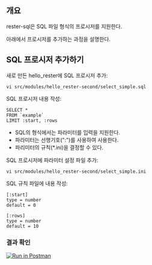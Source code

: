 ## 개요

rester-sql은 SQL 파일 형식의 프로시저를 지원한다.

아래에서 프로시저를 추가하는 과정을 설명한다.

## SQL 프로시저 추가하기
새로 만든 hello_rester에 SQL 프로시저 추가:
```
vi src/modules/hello_rester-second/select_simple.sql
```

SQL 프로시저 내용 작성:
```
SELECT *
FROM `example`
LIMIT :start, :rows
```
- SQL의 형식에서는 파라미터를 입력을 지원한다.
- 파라미터는 선행기호(":")를 사용하여 사용한다.
- 파리미터의 규칙(*.ini)을 결정할 수 있다.

SQL 프로시저에 파라미터 설정 파일 추가:
```
vi src/modules/hello_rester-second/select_simple.ini
```

SQL 규칙 파일에 내용 작성:
```
[:start]
type = number
default = 0

[:rows]
type = number
default = 10
```

### 결과 확인
[![Run in Postman](https://run.pstmn.io/button.svg)](https://app.getpostman.com/run-collection/b48da2f9eeab03ae91de)
